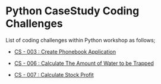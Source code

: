 # Python CaseStudy Coding Challenges

List of coding challenges within Python workshop as follows;


- [CS - 003 : Create Phonebook Application](./CS-3/README.md)

- [CS - 006 : Calculate The Amount of Water to be Trapped](./CS-6/README.md)

- [CS - 007 : Calculate Stock Profit ](./CS-7/README.md)